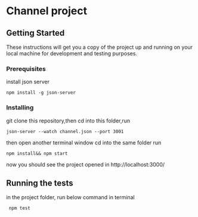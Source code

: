 # Channel project


## Getting Started

These instructions will get you a copy of the project up and running on your local machine for development and testing purposes.

### Prerequisites

install json server

```
npm install -g json-server

```

### Installing

git clone this repository,then cd into this folder,run

```
json-server --watch channel.json --port 3001

```
then open another terminal window cd into the same folder run

```
npm install&& npm start

```
now you should see the project opened in http://localhost:3000/

## Running the tests

in the project folder, run below command in terminal

```
 npm test

```

